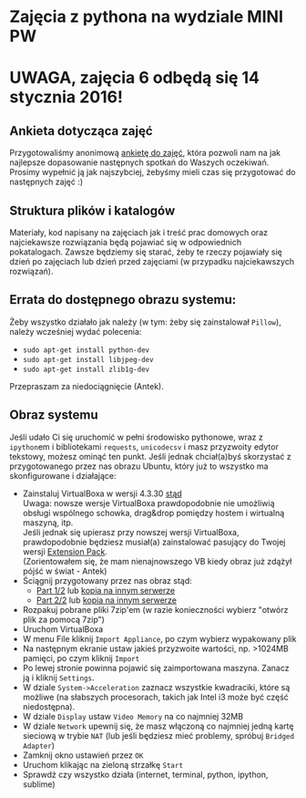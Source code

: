 # Zajęcia z pythona na wydziale MINI PW

# UWAGA, zajęcia 6 odbędą się 14 stycznia 2016!

## Ankieta dotycząca zajęć
Przygotowaliśmy anonimową [ankietę do zajęć](http://goo.gl/forms/rUZKbyc8XB),
która pozwoli nam na jak najlepsze dopasowanie następnych spotkań do Waszych
oczekiwań. Prosimy wypełnić ją jak najszybciej, żebyśmy mieli czas się
przygotować do następnych zajęć :)

## Struktura plików i katalogów
Materiały, kod napisany na zajęciach jak i treść prac domowych oraz najciekawsze
rozwiązania będą pojawiać się w odpowiednich pokatalogach. Zawsze będziemy się
starać, żeby te rzeczy pojawiały się dzień po zajęciach lub dzień przed
zajęciami (w przypadku najciekawszych rozwiązań).

## Errata do dostępnego obrazu systemu:
Żeby wszystko działało jak należy (w tym: żeby się zainstalował `Pillow`),
należy wcześniej wydać polecenia:
- `sudo apt-get install python-dev`
- `sudo apt-get install libjpeg-dev`
- `sudo apt-get install zlib1g-dev`

Przepraszam za niedociągnięcie (Antek).

## Obraz systemu
Jeśli udało Ci się uruchomić w pełni środowisko pythonowe, wraz z `ipython`em i
bibliotekami `requests`, `unicodecsv` i masz przyzwoity edytor tekstowy, możesz
ominąć ten punkt. Jeśli jednak chciał(a)byś skorzystać z przygotowanego przez
nas obrazu Ubuntu, który już to wszystko ma skonfigurowane i działające:

- Zainstaluj VirtualBoxa w wersji 4.3.30
  [stąd](https://www.virtualbox.org/wiki/Download_Old_Builds_4_3)<br>
  Uwaga: nowsze wersje VirtualBoxa prawdopodobnie nie umożliwią obsługi
  wspólnego schowka, drag&drop pomiędzy hostem i wirtualną maszyną, itp.<br>
  Jeśli jednak się upierasz przy nowszej wersji VirtualBoxa, prawdopodobnie
  będziesz musiał(a) zainstalować pasujący do Twojej wersji
  [Extension Pack](https://www.virtualbox.org/wiki/Downloads).<br>
  (Zorientowałem się, że mam nienajnowszego VB kiedy obraz już zdążył pójść w świat - Antek)
- Ściągnij przygotowany przez nas obraz stąd:
    - [Part 1/2](http://we.tl/7y0PuG7zzs) lub [kopia na innym serwerze](https://copy.com/HQPazfqLcbKKtYGd)
    - [Part 2/2](http://we.tl/KbsQURCZtl) lub [kopia na innym serwerze](https://copy.com/KwGnOMtu6pRwuTTC)
- Rozpakuj pobrane pliki 7zip'em (w razie konieczności wybierz "otwórz plik za
  pomocą 7zip")
- Uruchom VirtualBoxa
- W menu File kliknij `Import Appliance`, po czym wybierz wypakowany plik
- Na następnym ekranie ustaw jakieś przyzwoite wartości, np. >1024MB pamięci,
  po czym kliknij `Import`
- Po lewej stronie powinna pojawić się zaimportowana maszyna. Zanacz ją i
  kliknij `Settings`.
- W dziale `System->Acceleration` zaznacz wszystkie kwadraciki, które są
  możliwe (na słabszych procesorach, takich jak Intel i3 może być część
  niedostępna).
- W dziale `Display` ustaw `Video Memory` na co najmniej 32MB
- W dziale `Network` upewnij się, że masz włączoną co najmniej jedną kartę
  sieciową w trybie `NAT` (lub jeśli będziesz mieć problemy, spróbuj `Bridged
  Adapter`)
- Zamknij okno ustawień przez `OK`
- Uruchom klikając na zieloną strzałkę `Start`
- Sprawdź czy wszystko działa (internet, terminal, python, ipython, sublime)
